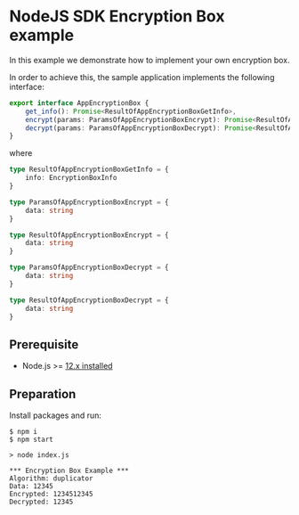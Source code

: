# NodeJS SDK Encryption Box example

In this example we demonstrate how to implement your own encryption box.

In order to achieve this, the sample application implements the following interface:

```ts
export interface AppEncryptionBox {
    get_info(): Promise<ResultOfAppEncryptionBoxGetInfo>,
    encrypt(params: ParamsOfAppEncryptionBoxEncrypt): Promise<ResultOfAppEncryptionBoxEncrypt>,
    decrypt(params: ParamsOfAppEncryptionBoxDecrypt): Promise<ResultOfAppEncryptionBoxDecrypt>,
}
```

where

```ts
type ResultOfAppEncryptionBoxGetInfo = {
    info: EncryptionBoxInfo
}

type ParamsOfAppEncryptionBoxEncrypt = {
    data: string
}

type ResultOfAppEncryptionBoxEncrypt = {
    data: string
}

type ParamsOfAppEncryptionBoxDecrypt = {
    data: string
}

type ResultOfAppEncryptionBoxDecrypt = {
    data: string
}
```

## Prerequisite

* Node.js >= [12.x installed](https://nodejs.org)

## Preparation

Install packages and run:

```shell
$ npm i
$ npm start

> node index.js

*** Encryption Box Example ***
Algorithm: duplicator
Data: 12345
Encrypted: 1234512345
Decrypted: 12345
```
